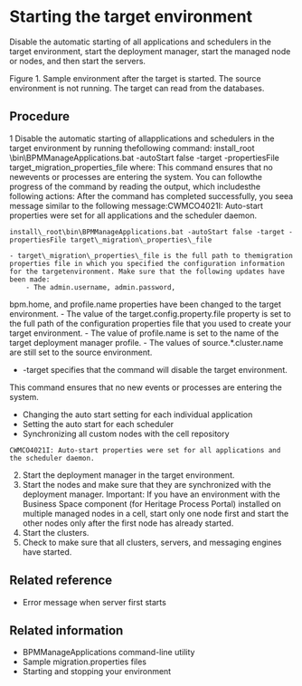 # Starting the target environment

Disable
the automatic starting of all applications and schedulers in the target
environment, start the deployment manager, start the managed node
or nodes, and then start the servers.

Figure 1. Sample environment after the target is
started. The source environment is not running. The target can read
from the databases.

<!-- image -->

<!-- image -->

## Procedure

1 Disable the automatic starting of allapplications and schedulers in the target environment by running thefollowing command: install\_root \bin\BPMManageApplications.bat -autoStart false -target -propertiesFile target\_migration\_properties\_file where: This command ensures that no newevents or processes are entering the system. You can followthe progress of the command by reading the output, which includesthe following actions: After the command has completed successfully, you seea message similar to the following message:CWMCO4021I: Auto-start properties were set for all applications and the scheduler daemon.

```
install\_root\bin\BPMManageApplications.bat -autoStart false -target -propertiesFile target\_migration\_properties\_file
```

    - target\_migration\_properties\_file is the full path to themigration properties file in which you specified the configuration information for the targetenvironment. Make sure that the following updates have been made:
        - The admin.username, admin.password,
bpm.home, and profile.name properties have been changed to
the target environment.
        - The value of the target.config.property.file property is set to the full
path of the configuration properties file that you used to create your target environment.
        - The value of profile.name is set to the name of the target deployment
manager profile.
        - The values of source.*.cluster.name are still set to the source
environment.
- -target specifies that the command will disable
the target environment.

This command ensures that no new
events or processes are entering the system.

- Changing the auto start setting for each individual application
- Setting the auto start for each scheduler
- Synchronizing all custom nodes with the cell repository

```
CWMCO4021I: Auto-start properties were set for all applications and the scheduler daemon.
```

2. Start the deployment manager in the
target environment.
3. Start the nodes and make sure that they
are synchronized with the deployment manager. Important: If you have an environment with the Business Space
component (for Heritage Process Portal) installed
on multiple managed nodes in a cell, start only one node first and
start the other nodes only after the first node has already started.
4. Start the clusters.
5. Check to make sure that all clusters,
servers, and messaging engines have started.

## Related reference

- Error message when server first starts

## Related information

- BPMManageApplications command-line utility
- Sample migration.properties files
- Starting and stopping your environment